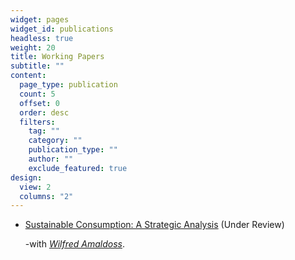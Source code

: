 ```yaml
---
widget: pages
widget_id: publications
headless: true
weight: 20
title: Working Papers
subtitle: ""
content:
  page_type: publication
  count: 5
  offset: 0
  order: desc
  filters:
    tag: ""
    category: ""
    publication_type: ""
    author: ""
    exclude_featured: true
design:
  view: 2
  columns: "2"
---
```

* [Sustainable Consumption: A Strategic Analysis](https://www.dropbox.com/s/89ylv55387jw0hw/Sustainable-Consumption_MKSC-Submission.pdf?dl=0)  (Under Review)

  -with *[Wilfred Amaldoss](https://www.fuqua.duke.edu/faculty/wilfred-amaldoss)*.

